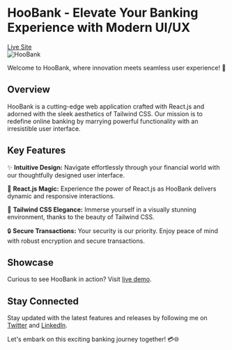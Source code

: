 # HooBank - Elevate Your Banking Experience with Modern UI/UX

[Live Site](https://modern-ui-ux-woad.vercel.app/)  
![HooBank](https://i.ibb.co/BK1Hn0x/Screenshot-2022-08-08-at-4-05-48-PM.png)

Welcome to HooBank, where innovation meets seamless user experience! 🚀

## Overview

HooBank is a cutting-edge web application crafted with React.js and adorned with the sleek aesthetics of Tailwind CSS. Our mission is to redefine online banking by marrying powerful functionality with an irresistible user interface.

## Key Features

✨ **Intuitive Design:** Navigate effortlessly through your financial world with our thoughtfully designed user interface.

🚀 **React.js Magic:** Experience the power of React.js as HooBank delivers dynamic and responsive interactions.

🎨 **Tailwind CSS Elegance:** Immerse yourself in a visually stunning environment, thanks to the beauty of Tailwind CSS.

🔒 **Secure Transactions:** Your security is our priority. Enjoy peace of mind with robust encryption and secure transactions.

## Showcase

Curious to see HooBank in action? Visit [live demo](https://modern-ui-ux-woad.vercel.app/).

## Stay Connected

Stay updated with the latest features and releases by following me on [Twitter](https://twitter.com/stevejnr_) and [LinkedIn](https://gh.linkedin.com/in/prince-gyamfi-53563418b).

Let's embark on this exciting banking journey together! 💳🌐
